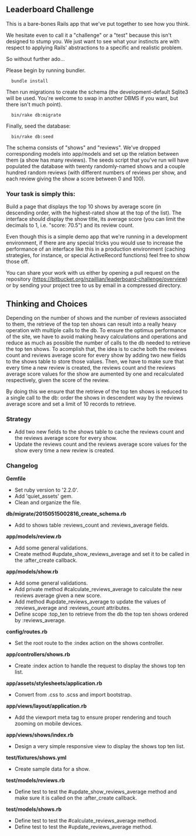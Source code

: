 ## Leaderboard Challenge

This is a bare-bones Rails app that we've put together to see how you think.

We hesitate even to call it a "challenge" or a "test" because this isn't designed to stump you. We just want to see what your instincts are with respect to applying Rails' abstractions to a specific and realistic problem.

So without further ado...

Please begin by running bundler.

````
  bundle install
````

Then run migrations to create the schema (the development-default Sqlite3 will be used. You're welcome to swap in another DBMS if you want, but there isn't much point).

````
  bin/rake db:migrate
````

Finally, seed the database:
````
  bin/rake db:seed
````

The schema consists of "shows" and "reviews". We've dropped corresponding models into app/models and set up the relation between them (a show has many reviews). The seeds script that you've run will have populated the database with twenty randomly-named shows and a couple hundred random reviews (with different numbers of reviews per show, and each review giving the show a score between 0 and 100).

### Your task is simply this:

Build a page that displays the top 10 shows by average score (in descending order, with the highest-rated show at the top of the list). The interface should display the show title, its average score (you can limit the decimals to 1, i.e. "score: 70.5") and its review count.

Even though this is a simple demo app that we're running in a development environment, if there are any special tricks you would use to increase the performance of an interface like this in a production environment (caching strategies, for instance, or special ActiveRecord functions) feel free to show those off.

You can share your work with us either by opening a pull request on the repository (https://bitbucket.org/nzaillian/leaderboard-challenge/overview) or by sending your project tree to us by email in a compressed directory.



## Thinking and Choices
Depending on the number of shows and the number of reviews associated to them, the retrieve of the top ten shows can result into a really heavy operation with multiple calls to the db. To ensure the optimus performance of the site, we have to avoid making heavy calculations and operations and reduce as much as possible the number of calls to the db needed to retrieve the top ten shows. To acomplish that, the idea is to cache both the reviews count and reviews average score for every show by adding two new fields to the shows table to store those values. Then, we have to make sure that every time a new review is created, the reviews count and the reviews average score values for the show are aumented by one and recalculated respectively, given the score of the review.

By doing this we ensure that the retrieve of the top ten shows is reduced to a single call to the db: order the shows in descendent way by the reviews average score and set a limit of 10 records to retrieve.


### Strategy
* Add two new fields to the shows table to cache the reviews count and the reviews average score for every show.
* Update the reviews count and the reviews average score values for the show every time a new review is created.


### Changelog
**Gemfile**
* Set ruby version to '2.2.0'.
* Add 'quiet_assets' gem.
* Clean and organize the file.

**db/migrate/20150515002816_create_schema.rb**
* Add to shows table :reviews_count and :reviews_average fields.

**app/models/review.rb**
* Add some general validations.
* Create method #update_show_reviews_average and set it to be called in the :after_create callback.

**app/models/show.rb**
* Add some general validations.
* Add private method #calculate_reviews_average to calculate the new reviews average given a new score.
* Add method #update_reviews_average to update the values of :reviews_average and :reviews_count attributes.
* Define scope :top_ten to retrieve from the db the top ten shows ordered by :reviews_average.

**config/routes.rb**
* Set the root route to the :index action on the shows controller.

**app/controllers/shows.rb**
* Create :index action to handle the request to display the shows top ten list.

**app/assets/stylesheets/application.rb**
* Convert from .css to .scss and import bootstrap.

**app/views/layout/application.rb**
* Add the viewport meta tag to ensure proper rendering and touch zooming on mobile devices.

**app/views/shows/index.rb**
* Design a very simple responsive view to display the shows top ten list.

**test/fixtures/shows.yml**
* Create sample data for a show.

**test/models/reviews.rb**
* Define test to test the #update_show_reviews_average method and make sure it is called on the :after_create callback.

**test/models/shows.rb**
* Define test to test the #calculate_reviews_average method.
* Define test to test the #update_reviews_average method.